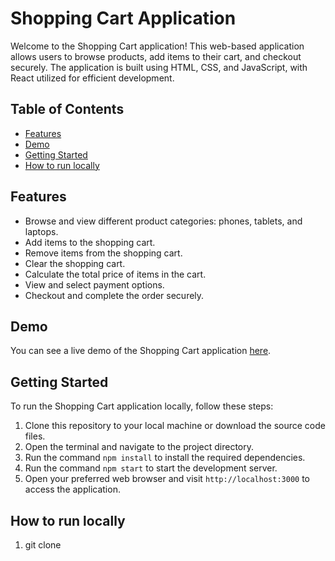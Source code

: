 # Shopping Cart Application

Welcome to the Shopping Cart application! This web-based application allows users to browse products, add items to their cart, and checkout securely. The application is built using HTML, CSS, and JavaScript, with React utilized for efficient development.

## Table of Contents

- [Features](#features)
- [Demo](#demo)
- [Getting Started](#getting-started)
- [How to run locally](how-to-run-locally)

## Features

- Browse and view different product categories: phones, tablets, and laptops.
- Add items to the shopping cart.
- Remove items from the shopping cart.
- Clear the shopping cart.
- Calculate the total price of items in the cart.
- View and select payment options.
- Checkout and complete the order securely.

## Demo

You can see a live demo of the Shopping Cart application [here](https://659e910de7092fde26f240a3--precious-cranachan-eb0b22.netlify.app/shop).

## Getting Started

To run the Shopping Cart application locally, follow these steps:

1. Clone this repository to your local machine or download the source code files.
2. Open the terminal and navigate to the project directory.
3. Run the command `npm install` to install the required dependencies.
4. Run the command `npm start` to start the development server.
5. Open your preferred web browser and visit `http://localhost:3000` to access the application.

## How to run locally

1. git clone 